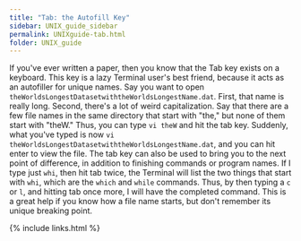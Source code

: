 ```yaml
---
title: "Tab: the Autofill Key"
sidebar: UNIX_guide_sidebar
permalink: UNIXguide-tab.html
folder: UNIX_guide
---
```


<link rel="stylesheet" href="css/theme-blue.css">

If you've ever written a paper, then you know that the Tab key exists on a
keyboard.
This key is a lazy Terminal user's best friend, because it acts as an
autofiller for unique names.
Say you want to open `theWorldsLongestDatasetwiththeWorldsLongestName.dat`.
First, that name is really long.
Second, there's a lot of weird capitalization.
Say that there are a few file names in the same directory that start with
"the," but none of them start with "theW."
Thus, you can type `vi theW` and hit the tab key.
Suddenly, what you've typed is now
`vi theWorldsLongestDatasetwiththeWorldsLongestName.dat`, and you can hit enter
to view the file.
The tab key can also be used to bring you to the next point of difference, in
addition to finishing commands or program names.
If I type just `whi`, then hit tab twice, the Terminal will list the two
things that start with `whi`, which are the `which` and `while` commands.
Thus, by then typing a `c` or `l`, and hitting tab once more, I will have the
completed command.
This is a great help if you know how a file name starts, but don't remember its
unique breaking point.

{% include links.html %}
